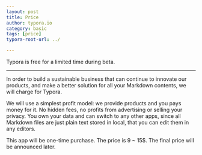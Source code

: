 ```yaml
---
layout: post
title: Price
author: typora.io
category: basic
tags: [price]
typora-root-url: ../

---
```


Typora is free for a limited time during beta.

---

In order to build a sustainable business that can continue to innovate our products, and make a better solution for all your Markdown contents, we will charge for Typora.

We will use a simplest profit model: we provide products and you pays money for it. No hidden fees, no profits from advertising or selling your privacy. You own your data and can switch to any other apps, since all Markdown files are just plain text stored in local, that you can edit them in any editors.

This app will be one-time purchase. The price is 9 ~ 15$. The final price will be announced later. 
